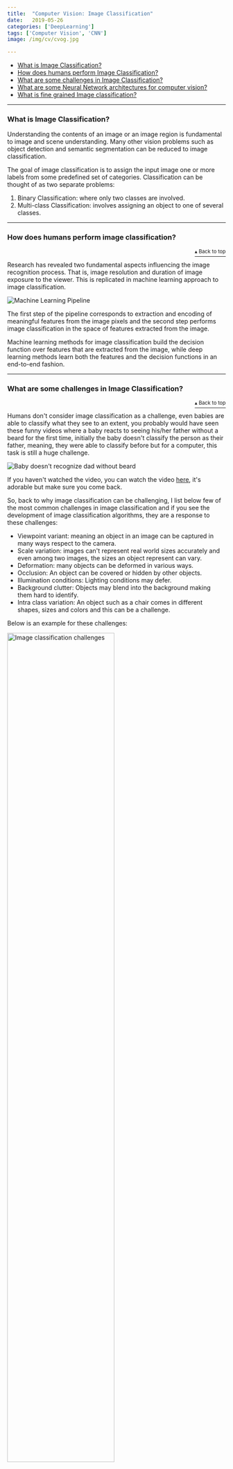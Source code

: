 ```yaml
---
title:  "Computer Vision: Image Classification"
date:   2019-05-26
categories: ['DeepLearning']
tags: ['Computer Vision', 'CNN']
image: /img/cv/cvog.jpg

---
```


<a name="contents"></a>
- [What is Image Classification?](https://www.adhiraiyan.org/deeplearning/computer-vision-image-classification#1)
- [How does humans perform Image Classification?](https://www.adhiraiyan.org/deeplearning/computer-vision-image-classification#2)
- [What are some challenges in Image Classification?](https://www.adhiraiyan.org/deeplearning/computer-vision-image-classification#3)
- [What are some Neural Network architectures for computer vision?](https://www.adhiraiyan.org/deeplearning/computer-vision-image-classification#4)
- [What is fine grained Image classification?](https://www.adhiraiyan.org/deeplearning/computer-vision-image-classification#5)
<!-- more -->

***
### <a name="1"></a> What is Image Classification?

Understanding the contents of an image or an image region is fundamental to image and scene understanding. Many other vision problems such as object detection and semantic segmentation can be reduced to image classification.

The goal of image classification is to assign the input image one or more labels from some predefined set of categories. Classification can be thought of as two separate problems:

1. Binary Classification: where only two classes are involved.
2. Multi-class Classification: involves assigning an object to one of several classes.

***
### <a name="2"></a> How does humans perform image classification?
<p align="right"><a href="#contents"><sup>▴ Back to top</sup></a></p>

Research has revealed two fundamental aspects influencing the image recognition process. That is, image resolution and duration of image exposure to the viewer. This is replicated in machine learning approach to image classification.

<img src="/img/cv/20190526/20190526a.PNG" alt="Machine Learning Pipeline" class="center-image">

The first step of the pipeline corresponds to extraction and encoding of meaningful features from the image pixels and the second step performs image classification in the space of features extracted from the image.

Machine learning methods for image classification build the decision function over features that are extracted from the image, while deep learning methods learn both the features and the decision functions in an end-to-end fashion.


***
### <a name="3"></a> What are some challenges in Image Classification?
<p align="right"><a href="#contents"><sup>▴ Back to top</sup></a></p>

Humans don't consider image classification as a challenge, even babies are able to classify what they see to an extent, you probably would have seen these funny videos where a baby reacts to seeing his/her father without a beard for the first time, initially the baby doesn't classify the person as their father, meaning, they were able to classify before but for a computer, this task is still a huge challenge.

<img src="/img/cv/20190526/20190526h.jpg" alt="Baby doesn't recognize dad without beard" class="center-image">

If you haven't watched the video, you can watch the video [here](https://www.newsflare.com/video/87786/health-education/baby-girl-doesnt-recognise-her-father-without-a-beard), it's adorable but make sure you come back.

So, back to why image classification can be challenging, I list below few of the most common challenges in image classification and if you see the development of image classification algorithms, they are a response to these challenges:

- Viewpoint variant: meaning an object in an image can be captured in many ways respect to the camera.
- Scale variation: images can't represent real world sizes accurately and even among two images, the sizes an object represent can vary.
- Deformation: many objects can be deformed in various ways.
- Occlusion: An object can be covered or hidden by other objects.
- Illumination conditions: Lighting conditions may defer.
- Background clutter: Objects may blend into the background making them hard to identify.
- Intra class variation: An object such as a chair comes in different shapes, sizes and colors and this can be a challenge.

Below is an example for these challenges:

<img width="70%" src="/img/cv/20190526/20190526i.jpeg" alt="Image classification challenges" class="center-image">


***
### <a name="4"></a> What are some neural network architectures for computer vision?
<p align="right"><a href="#contents"><sup>▴ Back to top</sup></a></p>

- LeNet (1998) : 32x32 gray scale input image, 5-layer convolutional feature extractor.

<img src="/img/cv/20190526/20190526b.PNG" alt="LeNet architecture" class="center-image">

- AlexNet (2012) : 11x11, 5x5, 3x3 convolutions, max pooling, dropout, data augmentation, ReLU activations, SGD with momentum.

<img src="/img/cv/20190526/20190526c.PNG" alt="AlexNet architecture" class="center-image">

- VGG (2014) : 138 million parameters, 18 layers. Used 3x3 layers for more non linearity and less parameters to learn.

<img src="/img/cv/20190526/20190526d.PNG" alt="VGG architecture" class="center-image">

- Inception V3 (2015) : 25 million parameters, 22 layers. The idea of having inception blocks is connected to both the reduction of computational complexity and the efficient use of local image structure. The correlation statistics over the last layer is analyzed and clustered into groups of units with high correlations. In the layers close to the input, correlated units would concentrate in local regions. Thus we would end up with a lot of clusters concentrated in a single region, and then can be covered by a layer of one by one convolutions in the next layer.

<img width="80%" src="/img/cv/20190526/20190526e.PNG" alt="Inception architecture" class="center-image">

The idea of having one by one convolution is that such convolutions can capture interactions of local channels in one pixel of the feature map. They form sort of dimensionality reduction with added ReLU activation that is necessary to remove redundant feature maps from the previous layer.

- ResNet: Deeper models achieve better results in recognition because it allows the network to learn features at various levels of abstraction. But deeper models suffer from vanishing gradients problem and their training error starts increasing due to this resulting in a saturation of accuracy.

ResNet solves this by using something called a skip connection:

<img width="80%" src="/img/cv/20190526/20190526f.PNG" alt="Skip Connection architecture" class="center-image">


***
### <a name="5"></a> What is fine grained Image classification?
<p align="right"><a href="#contents"><sup>▴ Back to top</sup></a></p>

Fine grained image classification/recognition classify visually very similar objects. They aim to distinguish objects from different subordinate level categories within a general category. They have high intra-class and low inter-class variance.

Part localization can be used for fine grained image recognition.  What part localization does is it explicitly isolate differences associated with object parts and then classify features extracted from aligned parts.

<img width="50%" src="/img/cv/20190526/20190526g.PNG" alt="Fine grained localization" class="center-image">

Dividing the fine-grained dataset into multiple visually similar subsets or directly using multiple neural networks to improve the performance of classification is another widely used method in many deep learning based fine-grained image classification systems.


***
### ️⭐️ Coming Up Next: Computer Vision: Image Retrieval (06.09.2019)

This post is meant to be an introduction to image classification, in my future posts, we will delve deeper into the architectures and other important concepts in Image Classification.

If you need more explanations, have any doubts or questions, you can comment below or reach out to me personally via [Facebook](https://www.facebook.com/adhiraiyan), I would love to hear from you 🙂.

🔔 [Subscribe](https://www.adhiraiyan.org/subscribe.html) 🔔 so you don't miss any of my future posts!
